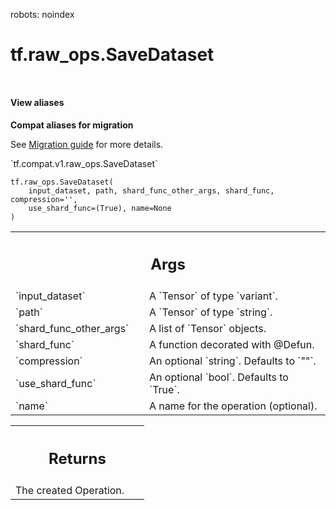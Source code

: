 robots: noindex

# tf.raw_ops.SaveDataset

<!-- Insert buttons and diff -->

<table class="tfo-notebook-buttons tfo-api nocontent" align="left">

</table>





<section class="expandable">
  <h4 class="showalways">View aliases</h4>
  <p>
<b>Compat aliases for migration</b>
<p>See
<a href="https://www.tensorflow.org/guide/migrate">Migration guide</a> for
more details.</p>
<p>`tf.compat.v1.raw_ops.SaveDataset`</p>
</p>
</section>

<pre class="devsite-click-to-copy prettyprint lang-py tfo-signature-link">
<code>tf.raw_ops.SaveDataset(
    input_dataset, path, shard_func_other_args, shard_func, compression='',
    use_shard_func=(True), name=None
)
</code></pre>



<!-- Placeholder for "Used in" -->


<!-- Tabular view -->
 <table class="responsive fixed orange">
<colgroup><col width="214px"><col></colgroup>
<tr><th colspan="2"><h2 class="add-link">Args</h2></th></tr>

<tr>
<td>
`input_dataset`
</td>
<td>
A `Tensor` of type `variant`.
</td>
</tr><tr>
<td>
`path`
</td>
<td>
A `Tensor` of type `string`.
</td>
</tr><tr>
<td>
`shard_func_other_args`
</td>
<td>
A list of `Tensor` objects.
</td>
</tr><tr>
<td>
`shard_func`
</td>
<td>
A function decorated with @Defun.
</td>
</tr><tr>
<td>
`compression`
</td>
<td>
An optional `string`. Defaults to `""`.
</td>
</tr><tr>
<td>
`use_shard_func`
</td>
<td>
An optional `bool`. Defaults to `True`.
</td>
</tr><tr>
<td>
`name`
</td>
<td>
A name for the operation (optional).
</td>
</tr>
</table>



<!-- Tabular view -->
 <table class="responsive fixed orange">
<colgroup><col width="214px"><col></colgroup>
<tr><th colspan="2"><h2 class="add-link">Returns</h2></th></tr>
<tr class="alt">
<td colspan="2">
The created Operation.
</td>
</tr>

</table>

